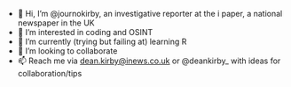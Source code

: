- 👋 Hi, I’m @journokirby, an investigative reporter at the i paper, a national newspaper in the UK
- 👀 I’m interested in coding and OSINT
- 🌱 I’m currently (trying but failing at) learning R
- 💞️ I’m looking to collaborate 
- 📫 Reach me via dean.kirby@inews.co.uk or @deankirby_ with ideas for collaboration/tips

<!---
journokirby/journokirby is a ✨ special ✨ repository because its `README.md` (this file) appears on your GitHub profile.
You can click the Preview link to take a look at your changes.
--->
